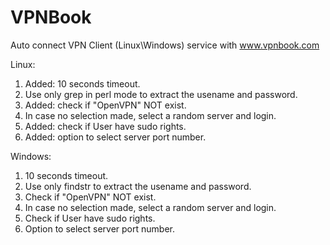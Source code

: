 # VPNBook
Auto connect VPN Client (Linux\Windows) service with www.vpnbook.com

Linux:

1. Added: 10 seconds timeout.
2. Use only grep in perl mode to extract the usename and password.
3. Added: check if "OpenVPN" NOT exist.
4. In case no selection made, select a random server and login.
5. Added: check if User have sudo rights.
6. Added: option to select server port number.

Windows:

1. 10 seconds timeout.
2. Use only findstr to extract the usename and password.
3. Check if "OpenVPN" NOT exist.
4. In case no selection made, select a random server and login.
5. Check if User have sudo rights.
6. Option to select server port number.
